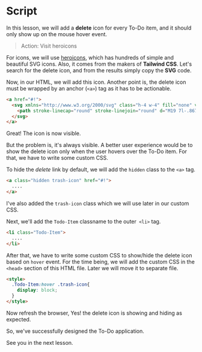 # Script
In this lesson, we will add a **delete** icon for every To-Do item, and it should only show up on the mouse hover event.

>Action: Visit heroicons

For icons, we will use [heroicons](https://heroicons.com/), which has hundreds of simple and beautiful SVG icons. Also, it comes from the makers of **Tailwind CSS**.
Let's search for the delete icon, and from the results simply copy the **SVG** code.

Now, in our HTML, we will add this icon. Another point is, the delete icon must be wrapped by an anchor (`<a>`) tag as it has to be actionable.
```html
<a href="#!">
  <svg xmlns="http://www.w3.org/2000/svg" class="h-4 w-4" fill="none" viewBox="0 0 24 24" stroke="currentColor" stroke-width="2">
    <path stroke-linecap="round" stroke-linejoin="round" d="M19 7l-.867 12.142A2 2 0 0116.138 21H7.862a2 2 0 01-1.995-1.858L5 7m5 4v6m4-6v6m1-10V4a1 1 0 00-1-1h-4a1 1 0 00-1 1v3M4 7h16" />
  </svg>
</a>
```
Great! The icon is now visible. 

But the problem is, it's always visible. A better user experience would be to show the delete icon only when the user hovers over the To-Do item. For that, we have to write some custom CSS.

To hide the *delete* link by default, we will add the `hidden` class to the `<a>` tag.
```html
<a class="hidden trash-icon" href="#!">
  ....
</a>
```
I've also added the `trash-icon` class which we will use later in our custom CSS.

Next, we'll add the `Todo-Item` classname to the outer` <li>` tag.
```html
<li class="Todo-Item">
  ....
</li>
```

After that, we have to write some custom CSS to show/hide the delete icon based on `hover` event. For the time being, we will add the custom CSS in the `<head>` section of this HTML file. Later we will move it to separate file.
```html
<style>
  .Todo-Item:hover .trash-icon{
    display: block;
  }
</style>
```

Now refresh the browser, Yes! the delete icon is showing and hiding as expected.

So, we've successfully designed the To-Do application. 

See you in the next lesson.